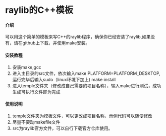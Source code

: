 # raylib的C++模板

#### 介绍
可以用这个简单的模板来写C++的raylib程序，确保你已经安装了raylib,如果没有，请在github上下载，并使用make安装。

#### 安装教程

1.  安装make,gcc
2.  进入主目录的src文件，依次输入make PLATFORM=PLATFORM_DESKTOP,运行完毕后输入sudo（linux环境下加上) make install
3.  进入temple文件夹（修改成自己需要的项目名称），输入make进行测试，成功生成可执行文件即为完成

#### 使用说明

1.  temple文件夹为模板文件，可以更改成项目名称，示例代码可以随便修改
2.  尽量不要动makefile文件
3.  src为raylib官方文件，可以自行下载官方仓库使用。